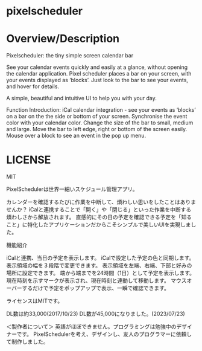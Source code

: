 # pixelscheduler

Overview/Description
===============================================
Pixelscheduler: the tiny simple screen calendar bar

See your calendar events quickly and easily at a glance, without opening the calendar application. Pixel scheduler places a bar on your screen, with your events displayed as ‘blocks’. Just look to the bar to see your events, and hover for details. 

A simple, beautiful and intuitive UI to help you with your day. 

Function Introduction: 
iCal calendar integration - see your events as ‘blocks’ on a bar on the the side or bottom of your screen. 
Synchronise the event color with your calendar color. 
Change the size of the bar to small, medium and large. 
Move the bar to left edge, right or bottom of the screen easily. 
Mouse over a block to see an event in the pop up menu. 

LICENSE
===============================================
MIT


PixelSchedulerは世界一細いスケジュール管理アプリ。

カレンダーを確認するたびに作業を中断して、煩わしい思いをしたことはありませんか？
iCalと連携することで「開く」や「閉じる」といった作業を中断する煩わしさから解放されます。
直感的にその日の予定を確認できる予定を「知ること」に特化したアプリケーションだからこそシンプルで美しいUIを実現しました。

機能紹介

iCalと連携、当日の予定を表示します。
iCalで設定した予定の色と同期します。
表示領域の幅を３段階で変更できます。
表示領域を左端、右端、下部と好みの場所に設定できます。
端から端までを24時間（1日）として予定を表示します。
現在時刻を示すマークが表示され、現在時刻と連動して移動します。
マウスオーバーするだけで予定をポップアップで表示、一瞬で確認できます。

ライセンスはMITです。

DL数は約33,000(2017/10/23)
DL数が45,000になりました。(2023/07/23)

＜製作者について＞
英語がほぼできません。プログラミングは勉強中のデザイナーです。
PixelSchedulerを考え、デザインし、友人のプログラマーに依頼して制作しました。


